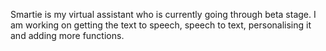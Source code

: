 Smartie is my virtual assistant who is currently going through beta stage. I am working on getting the text to speech, speech to text, personalising it and adding more functions.
